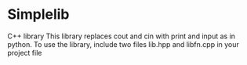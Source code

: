 # Simplelib
C++ library 
This library replaces cout and cin with print and input as in python. To use the library, include two files lib.hpp and libfn.cpp in your project file

